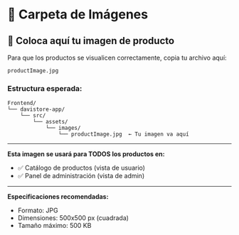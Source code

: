 # 📁 Carpeta de Imágenes

## 📸 Coloca aquí tu imagen de producto

Para que los productos se visualicen correctamente, copia tu archivo aquí:

```
productImage.jpg
```

### Estructura esperada:
```
Frontend/
└── davistore-app/
    └── src/
        └── assets/
            └── images/
                └── productImage.jpg  ← Tu imagen va aquí
```

---

**Esta imagen se usará para TODOS los productos en:**
- ✅ Catálogo de productos (vista de usuario)
- ✅ Panel de administración (vista de admin)

---

**Especificaciones recomendadas:**
- Formato: JPG
- Dimensiones: 500x500 px (cuadrada)
- Tamaño máximo: 500 KB

